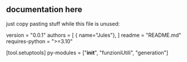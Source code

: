 ## documentation here


just copy pasting stuff while this file is unused:


version = "0.0.1"
authors = [
  { name="Jules"},
]
readme = "README.md"
requires-python = ">=3.10"


[tool.setuptools]
py-modules = ["__init__", "funzioniUtili", "generation"]
